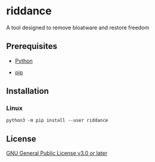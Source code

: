 # riddance

A tool designed to remove bloatware and restore freedom

## Prerequisites

- [Python](https://www.python.org/downloads/)

- [pip](https://pip.pypa.io/en/stable/installation/)

## Installation

### Linux

```
python3 -m pip install --user riddance
```

## License

[GNU General Public License v3.0 or later](COPYING)

